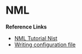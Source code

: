 
# NML

**Reference Links**
* [NML Tutorial Nist](https://www.nist.gov/system/files/documents/el/isd/cs/nml-tutorial.pdf)
* [Writing configuration file](https://www.nist.gov/ctl/smart-connected-systems-division/networked-control-systems-group/writing-nml-configuration-files)


